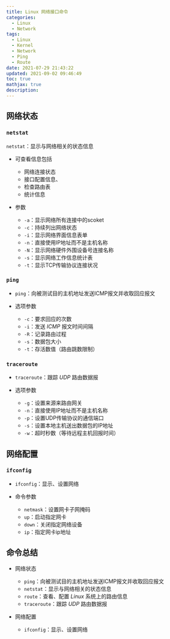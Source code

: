 ```yaml
---
title: Linux 网络接口命令
categories:
  - Linux
  - Network
tags:
  - Linux
  - Kernel
  - Network
  - Ping
  - Route
date: 2021-07-29 21:43:22
updated: 2021-09-02 09:46:49
toc: true
mathjax: true
description: 
---
```


##	网络状态

###	`netstat`

`netstat`：显示与网络相关的状态信息

-	可查看信息包括
	-	网络连接状态
	-	接口配置信息、
	-	检查路由表
	-	统计信息

-	参数
	-	`-a`：显示网络所有连接中的scoket
	-	`-c`：持续列出网络状态
	-	`-i`：显示网络界面信息表单
	-	`-n`：直接使用IP地址而不是主机名称
	-	`-N`：显示网络硬件外围设备号连接名称
	-	`-s`：显示网络工作信息统计表
	-	`-t`：显示TCP传输协议连接状况

###	`ping`

-	`ping`：向被测试目的主机地址发送ICMP报文并收取回应报文

-	选项参数
	-	`-c`：要求回应的次数
	-	`-i`：发送 *ICMP* 报文时间间隔
	-	`-R`：记录路由过程
	-	`-s`：数据包大小
	-	`-t`：存活数值（路由跳数限制）

###	`traceroute`

-	`traceroute`：跟踪 *UDP* 路由数据报

-	选项参数
	-	`-g`：设置来源来路由网关
	-	`-n`：直接使用IP地址而不是主机名称
	-	`-p`：设置UDP传输协议的通信端口
	-	`-s`：设置本地主机送出数据包的IP地址
	-	`-w`：超时秒数（等待远程主机回报时间）

##	网络配置

###	`ifconfig`

-	`ifconfig`：显示、设置网络

-	命令参数
	-	`netmask`：设置网卡子网掩码
	-	`up`：启动指定网卡
	-	`down`：关闭指定网络设备
	-	`ip`：指定网卡ip地址

##	命令总结

-	网络状态
	-	`ping`：向被测试目的主机地址发送ICMP报文并收取回应报文
	-	`netstat`：显示与网络相关的状态信息
	-	`route`：查看、配置 *Linux* 系统上的路由信息
	-	`traceroute`：跟踪 *UDP* 路由数据报

-	网络配置
	-	`ifconfig`：显示、设置网络

